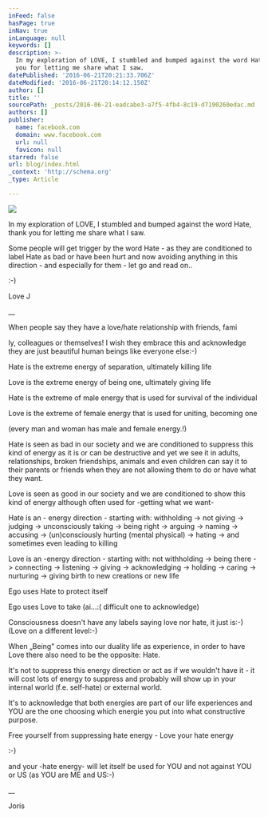 ```yaml
---
inFeed: false
hasPage: true
inNav: true
inLanguage: null
keywords: []
description: >-
  In my exploration of LOVE, I stumbled and bumped against the word Hate, thank
  you for letting me share what I saw.
datePublished: '2016-06-21T20:21:33.706Z'
dateModified: '2016-06-21T20:14:12.150Z'
author: []
title: ''
sourcePath: _posts/2016-06-21-eadcabe3-a7f5-4fb4-8c19-d7190260edac.md
authors: []
publisher:
  name: facebook.com
  domain: www.facebook.com
  url: null
  favicon: null
starred: false
url: blog/index.html
_context: 'http://schema.org'
_type: Article

---
```

![](https://scontent-ams3-1.xx.fbcdn.net/v/t1.0-9/10276985_10202284446981646_9134791587762144847_n.jpg?oh=c46ca3887162be9ce30e01a92bb46213&oe=57D846F9)

In my exploration of LOVE, I stumbled and bumped against the word Hate, thank you for letting me share what I saw.

Some people will get trigger by the word Hate - as they are conditioned to label Hate as bad or have been hurt and now avoiding anything in this direction - and especially for them - let go and read on..

:-)

Love J

__

When people say they have a love/hate relationship with friends, fami

ly, colleagues or themselves! I wish they embrace this and acknowledge they are just beautiful human beings like everyone else:-)

Hate is the extreme energy of separation, ultimately killing life

Love is the extreme energy of being one, ultimately giving life

Hate is the extreme of male energy that is used for survival of the individual

Love is the extreme of female energy that is used for uniting, becoming one

(every man and woman has male and female energy.!)

Hate is seen as bad in our society and we are conditioned to suppress this kind of energy as it is or can be destructive and yet we see it in adults, relationships, broken friendships, animals and even children can say it to their parents or friends when they are not allowing them to do or have what they want.

Love is seen as good in our society and we are conditioned to show this kind of energy although often used for -getting what we want-

Hate is an - energy direction - starting with: withholding -\> not giving -\> judging -\> unconsciously taking -\> being right -\> arguing -\> naming -\> accusing -\> (un)consciously hurting (mental physical) -\> hating -\> and sometimes even leading to killing

Love is an -energy direction - starting with: not withholding -\> being there -\> connecting -\> listening -\> giving -\> acknowledging -\> holding -\> caring -\> nurturing -\> giving birth to new creations or new life

Ego uses Hate to protect itself

Ego uses Love to take (ai...:( difficult one to acknowledge)

Consciousness doesn't have any labels saying love nor hate, it just is:-) (Love on a different level:-)

When „Being" comes into our duality life as experience, in order to have Love there also need to be the opposite: Hate.

It's not to suppress this energy direction or act as if we wouldn't have it - it will cost lots of energy to suppress and probably will show up in your internal world (f.e. self-hate) or external world.

It's to acknowledge that both energies are part of our life experiences and YOU are the one choosing which energie you put into what constructive purpose.

Free yourself from suppressing hate energy - Love your hate energy

:-)

and your -hate energy- will let itself be used for YOU and not against YOU or US (as YOU are ME and US:-)

__

Joris